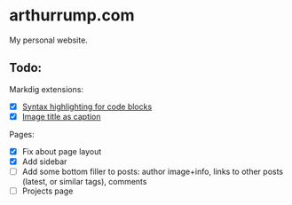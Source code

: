 # arthurrump.com

My personal website.

## Todo:

Markdig extensions:
- [x] [Syntax highlighting for code blocks](https://github.com/arthurrump/MarkdigExtensions#markdigextensionsimageasfigure)
- [x] [Image title as caption](https://github.com/arthurrump/MarkdigExtensions#markdigextensionssyntaxhighlighting)

Pages:
- [x] Fix about page layout
- [x] Add sidebar
- [ ] Add some bottom filler to posts: author image+info, links to other posts (latest, or similar tags), comments
- [ ] Projects page
